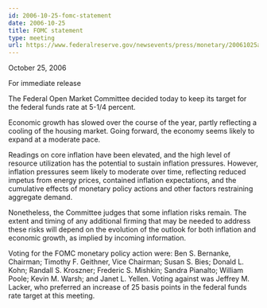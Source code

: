 ```yaml
---
id: 2006-10-25-fomc-statement
date: 2006-10-25
title: FOMC statement
type: meeting
url: https://www.federalreserve.gov/newsevents/press/monetary/20061025a.htm
---
```


October 25, 2006

For immediate release

The Federal Open Market Committee decided today to keep its target for the federal funds rate at 5-1/4 percent.

Economic growth has slowed over the course of the year, partly reflecting a cooling of the housing market. Going forward, the economy seems likely to expand at a moderate pace.

Readings on core inflation have been elevated, and the high level of resource utilization has the potential to sustain inflation pressures. However, inflation pressures seem likely to moderate over time, reflecting reduced impetus from energy prices, contained inflation expectations, and the cumulative effects of monetary policy actions and other factors restraining aggregate demand.

Nonetheless, the Committee judges that some inflation risks remain. The extent and timing of any additional firming that may be needed to address these risks will depend on the evolution of the outlook for both inflation and economic growth, as implied by incoming information.

Voting for the FOMC monetary policy action were: Ben S. Bernanke, Chairman; Timothy F. Geithner, Vice Chairman; Susan S. Bies; Donald L. Kohn; Randall S. Kroszner; Frederic S. Mishkin; Sandra Pianalto; William Poole; Kevin M. Warsh; and Janet L. Yellen. Voting against was Jeffrey M. Lacker, who preferred an increase of 25 basis points in the federal funds rate target at this meeting.